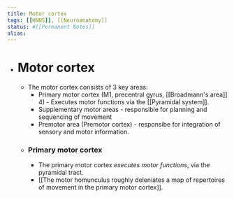 ```yaml
---
title: Motor cortex
tags: [[HNNS]], [[Neuroanatomy]] 
status: #[[Permanent Notes]] 
alias:
---
```


- # Motor cortex
	- The motor cortex consists of 3 key areas:
		- Primary motor cortex (M1, precentral gyrus, [[Broadmann's area]] 4) - Executes motor functions via the [[Pyramidal system]].
		- Supplementary motor areas - responsible for planning and sequencing of movement
		- Premotor area (Premotor cortex) - responsibe for integration of sensory and motor information.
	- ### Primary motor cortex
		- The primary motor cortex *executes motor functions*, via the pyramidal tract.
		- [[The motor homunculus roughly deleniates a map of repertoires of movement in the primary motor cortex]].